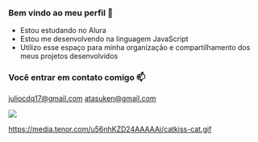 ### Bem vindo ao meu perfil 🖤



- Estou estudando no Alura
- Estou me desenvolvendo na linguagem JavaScript
- Utilizo esse espaço para minha organização e compartilhamento dos meus projetos desenvolvidos 

### Você entrar em contato comigo 📫

juliocdq17@gmail.com
atasuken@gmail.com


![](https://media.tenor.com/u56nhKZD24AAAAAj/catkiss-cat.gif)

https://media.tenor.com/u56nhKZD24AAAAAj/catkiss-cat.gif
